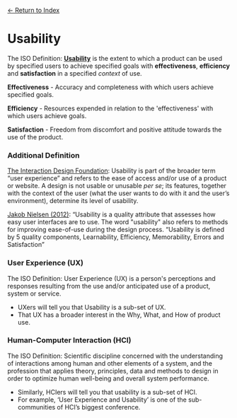 [← Return to Index](https://github.com/kspra3/FIT3175-Notes)

# Usability
The ISO Definition: [**Usability**](https://en.wikipedia.org/wiki/Usability) is the extent to which a product can be used by specified users to achieve specified goals with **effectiveness**, **efficiency** and **satisfaction** in a specified _context_ of use.

**Effectiveness** - Accuracy and completeness with which users achieve specified goals.

**Efficiency** - Resources expended in relation to the 'effectiveness' with which users achieve goals.

**Satisfaction** - Freedom from discomfort and positive attitude towards the use of the product.

### Additional Definition
[The Interaction Design Foundation](https://www.interaction-design.org/literature/topics/usability): Usability is part of the broader term “user experience” and refers to the ease of access and/or use of a product or website. A design is not usable or unusable _per se_; its features, together with the context of the user (what the user wants to do with it and the user’s
environment), determine its level of usability.

[Jakob Nielsen (2012)](https://www.nngroup.com/articles/usability-101-introduction-to-usability/): “Usability is a quality attribute that assesses
how easy user interfaces are to use. The word "usability" also refers to methods for improving ease-of-use during the design process. “Usability is defined by 5 quality components, Learnability, Efficiency, Memorability, Errors and Satisfaction”

### User Experience (UX)
The ISO Definition: User Experience (UX) is a person's perceptions and responses resulting from the use and/or anticipated use of a product, system or service.
* UXers will tell you that Usability is a sub-set of UX.
* That UX has a broader interest in the Why, What, and How of product use. 

### Human-Computer Interaction (HCI)
The ISO Definition: Scientific discipline concerned with the understanding of interactions among human and other elements of a system, and the profession that applies theory, principles, data and methods to design in order to optimize human well-being and overall system performance.
* Similarly, HCIers will tell you that usability is a sub-set of HCI.
* For example, ‘User Experience and Usability’ is one of the sub-communities of HCI’s biggest conference.
